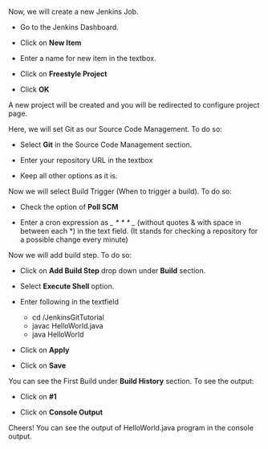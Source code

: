 Now, we will create a new Jenkins Job.

 + Go to the Jenkins Dashboard.
 
 + Click on **New Item** 
 
 + Enter a name for new item in the textbox.
 
 + Click on **Freestyle Project**
 
 + Click **OK**

A new project will be created and you will be redirected to configure project page.

Here, we will set Git as our Source Code Management. To do so:

 + Select **Git** in the Source Code Management section.
 
 + Enter your repository URL in the textbox
 
 + Keep all other options as it is.
	
Now we will select Build Trigger (When to trigger a build). To do so:

 + Check the option of **Poll SCM**
 
 + Enter a cron expression as **_* * * * *_** (without quotes & with space in between each *) in the text field.
   (It stands for checking a repository for a possible change every minute)


Now we will add build step. To do so:

 + Click on **Add Build Step** drop down under **Build** section.

 + Select **Execute Shell** option.

 + Enter following in the textfield

	- cd /JenkinsGitTutorial
	- javac HelloWorld.java
	- java HelloWorld
		 
 + Click on **Apply**

 + Click on **Save**
	
You can see the First Build under **Build History** section. To see the output:

 + Click on **#1**

 + Click on **Console Output** 

Cheers! You can see the output of HelloWorld.java program in the console output.

